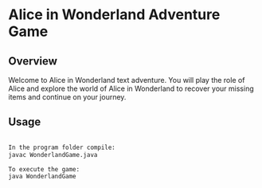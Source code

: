 # Alice in Wonderland Adventure Game

## Overview

Welcome to Alice in Wonderland text adventure. You will play the role of Alice and explore the world of Alice in Wonderland 
to recover your missing items and continue on your journey. 

## Usage
```bash

In the program folder compile:
javac WonderlandGame.java

To execute the game:
java WonderlandGame
```
